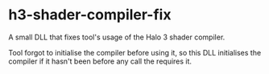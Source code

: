 # h3-shader-compiler-fix
A small DLL that fixes tool's usage of the Halo 3 shader compiler.

Tool forgot to initialise the compiler before using it, so this DLL initialises the compiler if it hasn't been before any call the requires it.
